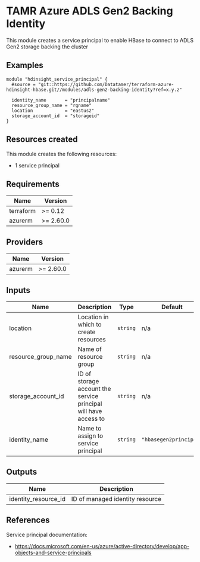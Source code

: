 # TAMR Azure ADLS Gen2 Backing Identity

This module creates a service principal to enable HBase to connect to ADLS Gen2 storage backing the cluster

## Examples

```
module "hdinsight_service_principal" {
  #source = "git::https://github.com/Datatamer/terraform-azure-hdinsight-hbase.git//modules/adls-gen2-backing-identity?ref=x.y.z"

  identity_name       = "principalname"
  resource_group_name = "rgname"
  location            = "eastus2"
  storage_account_id  = "storageid"
}
```

## Resources created
This module creates the following resources:
* 1 service principal

<!-- BEGINNING OF PRE-COMMIT-TERRAFORM DOCS HOOK -->
## Requirements

| Name | Version |
|------|---------|
| terraform | >= 0.12 |
| azurerm | >= 2.60.0 |

## Providers

| Name | Version |
|------|---------|
| azurerm | >= 2.60.0 |

## Inputs

| Name | Description | Type | Default | Required |
|------|-------------|------|---------|:--------:|
| location | Location in which to create resources | `string` | n/a | yes |
| resource\_group\_name | Name of resource group | `string` | n/a | yes |
| storage\_account\_id | ID of storage account the service principal will have access to | `string` | n/a | yes |
| identity\_name | Name to assign to service principal | `string` | `"hbasegen2principal"` | no |

## Outputs

| Name | Description |
|------|-------------|
| identity\_resource\_id | ID of managed identity resource |

<!-- END OF PRE-COMMIT-TERRAFORM DOCS HOOK -->

## References
Service principal documentation:
* https://docs.microsoft.com/en-us/azure/active-directory/develop/app-objects-and-service-principals
